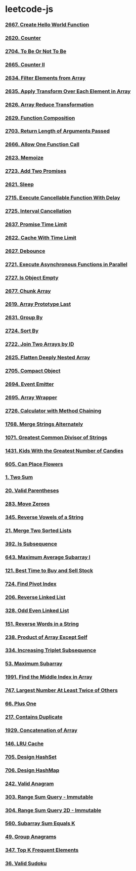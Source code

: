 ﻿# leetcode-js
### [2667. Create Hello World Function](./2667-create-helo-world-function.js)
### [2620. Counter](./2620-counter.js)
### [2704. To Be Or Not To Be](./2704-to-be-or-not-to-be.js)
### [2665. Counter II](./2665-counter-ii.js)
### [2634. Filter Elements from Array](./2634-filter-elements-from-array.js)
### [2635. Apply Transform Over Each Element in Array](./2635-apply-transform-over-each-element-in-array.js)
### [2626. Array Reduce Transformation](./2626-array-reduce-transformation.js)
### [2629. Function Composition](./2629-function-composition.js)
### [2703. Return Length of Arguments Passed](./2703-return-length-of-arguments-passed.js)
### [2666. Allow One Function Call](./2666-allow-one-function-call.js)
### [2623. Memoize](./2623-memoize.js)
### [2723. Add Two Promises](./2723-add-two-promises.js)
### [2621. Sleep](./2621-sleep.js)
### [2715. Execute Cancellable Function With Delay](./2715-execute-cancellable-function-with-delay.js)
### [2725. Interval Cancellation](./2725-interval-cancellation.js)
### [2637. Promise Time Limit](./2637-promise-time-limit.js)
### [2622. Cache With Time Limit](./2622-cache-with-time-limit.js)
### [2627. Debounce](./2627-debounce.js)
### [2721. Execute Asynchronous Functions in Parallel](./2721-execute-asynchronous-functions-in-parallel.js)
### [2727. Is Object Empty](./2727-is-object-empty.js)
### [2677. Chunk Array](./2677-chunk-array.js)
### [2619. Array Prototype Last](./2619-array-prototype-last.js)
### [2631. Group By](./2631-group-by.js)
### [2724. Sort By](./2724-sort-by.js)
### [2722. Join Two Arrays by ID](./2722-join-two-arrays-by-id.js)
### [2625. Flatten Deeply Nested Array](./2625-flatten-deeply-nested-array.js)
### [2705. Compact Object](./2705-compact-object.js)
### [2694. Event Emitter](./2694-event-emitter.js)
### [2695. Array Wrapper](./2695-array-wrapper.js)
### [2726. Calculator with Method Chaining](./2726-calculator-with-method-chaining.js)
### [1768. Merge Strings Alternately](./1768-merge-strings-alternately.js)
### [1071. Greatest Common Divisor of Strings](./1071-greatest-common-divisor-of-strings.js)
### [1431. Kids With the Greatest Number of Candies](./1431-kids-with-the-greatest-number-of-candies.js)
### [605. Can Place Flowers](./605-can-place-flowers.js)
### [1. Two Sum](./1-two-sum.js)
### [20. Valid Parentheses](./20-valid-parentheses.js)
### [283. Move Zeroes](./283-move-zeroes.js)
### [345. Reverse Vowels of a String](./345-reverse-vowels-of-a-string.js)
### [21. Merge Two Sorted Lists](./21-merge-two-sorted-lists.js)
### [392. Is Subsequence](./392-is-subsequence.js)
### [643. Maximum Average Subarray I](./643-maximum-average-subarray-i.js)
### [121. Best Time to Buy and Sell Stock](./121-best-time-to-buy-and-sell-stock.js)
### [724. Find Pivot Index](./724-find-pivot-index.js)
### [206. Reverse Linked List](./206-reverse-linked-list.js)
### [328. Odd Even Linked List](./328-odd-even-linked-list.js)
### [151. Reverse Words in a String](./151-reverse-words-in-a-string.js)
### [238. Product of Array Except Self](./238-product-of-array-except-self.js)
### [334. Increasing Triplet Subsequence](./334-increasing-triplet-subsequence.js)
### [53. Maximum Subarray](./53-maximum-subarray.js)
### [1991. Find the Middle Index in Array](./1991-find-the-middle-index-in-array.js)
### [747. Largest Number At Least Twice of Others](./747-largest-number-at-least-twice-of-others.js)
### [66. Plus One](./66-plus-one.js)
### [217. Contains Duplicate](./217-contains-duplicate.js)
### [1929. Concatenation of Array](./1929-concatenation-of-array.js)
### [146. LRU Cache](./146-lru-cache.js)
### [705. Design HashSet](./705-design-hashset.js)
### [706. Design HashMap](./706-design-hashmap.js)
### [242. Valid Anagram](./242-valid-anagram.js)
### [303. Range Sum Query - Immutable](./303-range-sum-query-immutable.js)
### [304. Range Sum Query 2D - Immutable](./304-range-sum-query-2d-immutable.js)
### [560. Subarray Sum Equals K](./560-subarray-sum-equals-k.js)
### [49. Group Anagrams](./49-group-anagrams.js)
### [347. Top K Frequent Elements](./347-top-k-frequent-elements.js)
### [36. Valid Sudoku](./36-valid-sudoku.js)